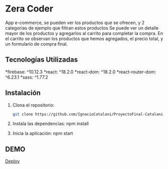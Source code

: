 # Zera Coder
App e-commerce, se pueden ver los productos que se ofrecen, y 2 categorías de ejemplo que filtran estos productos
Se puede ver un detalle mayor de los productos y agregarlos al carrito para completar la compra.
En el carrito se observan los productos que hemos agregados, el precio total, y un formulario de compra final.

## Tecnologías Utilizadas
   *firebase: ^10.12.3
   *react: ^18.2.0
   *react-dom: ^18.2.0
   *react-router-dom: ^6.23.1
   *sass: ^1.77.2

## Instalación
1. Clona el repositorio:
   ```sh
   git clone https://github.com/IgnacioCatalani/ProyectoFinal-Catalani

2. Instala las dependencias:
   npm install

3. Inicia la aplicación:
   npm start



## DEMO
[Deploy](zeracoder.netlify.app)




